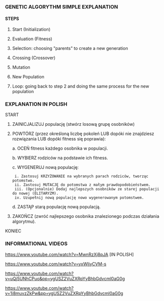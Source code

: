 ### GENETIC ALGORYTHM SIMPLE EXPLANATION

#### STEPS
1. Start (Initialization)

2. Evaluation (Fitness)

3. Selection: choosing "parents" to create a new generation

4. Crossing (Crossover)

5. Mutation

6. New Population

7. Loop: going back to step 2 and doing the same process for the new population


### EXPLANATION IN POLISH

START
1. ZAINICJALIZUJ populację (stwórz losową grupę osobników)
   
2. POWTÓRZ (przez określoną liczbę pokoleń LUB dopóki nie znajdziesz rozwiązania LUB dopóki fitness się poprawia):
   
    a. OCEŃ fitness każdego osobnika w populacji.

    b. WYBIERZ rodziców na podstawie ich fitness.
   
    c. WYGENERUJ nową populację:
   
        i. Zastosuj KRZYŻOWANIE na wybranych parach rodziców, tworząc potomstwo.
        ii. Zastosuj MUTACJĘ do potomstwa z małym prawdopodobieństwem.
        iii. (Opcjonalnie) Dodaj najlepszych osobników ze starej populacji do nowej (ELITARYZM).
        iv. Uzupełnij nową populację nowo wygenerowanym potomstwem.
   
    d. ZASTĄP starą populację nową populacją.
   
5. ZAKOŃCZ (zwróć najlepszego osobnika znalezionego podczas działania algorytmu).
   
KONIEC


### INFORMATIONAL VIDEOS
https://www.youtube.com/watch?v=MwnRzXj8pJA [IN POLISH]

https://www.youtube.com/watch?v=yxWIjyCVM-s

https://www.youtube.com/watch?v=uQj5UNhCPuo&pp=ygUSZ2VuZXRpYyBhbGdvcml0aG0g

https://www.youtube.com/watch?v=1i8muvzZkPw&pp=ygUSZ2VuZXRpYyBhbGdvcml0aG0g
